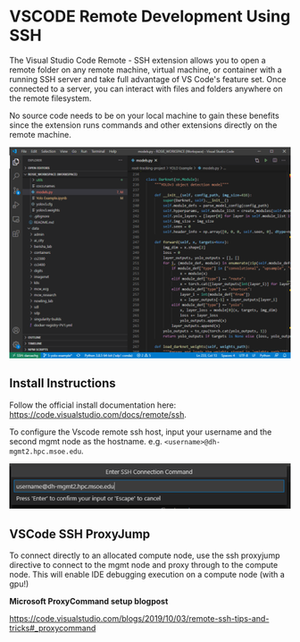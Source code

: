 # VSCODE Remote Development Using SSH <!-- {docsify-ignore-all} -->

The Visual Studio Code Remote - SSH extension allows you to open a remote folder on any remote machine, virtual machine, or container with a running SSH server and take full advantage of VS Code's feature set. Once connected to a server, you can interact with files and folders anywhere on the remote filesystem.

No source code needs to be on your local machine to gain these benefits since the extension runs commands and other extensions directly on the remote machine.

![Vscode Example](../_images/vscode_example.PNG)

## Install Instructions

Follow the official install documentation here: https://code.visualstudio.com/docs/remote/ssh.

To configure the Vscode remote ssh host, input your username and the second mgmt node as the hostname. e.g. `<username>@dh-mgmt2.hpc.msoe.edu`.

![Vscode SSH Config](../_images/vscode_ssh_connect.png)

## VSCode SSH ProxyJump

To connect directly to an allocated compute node, use the ssh proxyjump directive to connect to the mgmt node and proxy through to the compute node. This will enable IDE debugging execution on a compute node (with a gpu!)

**Microsoft ProxyCommand setup blogpost**

https://code.visualstudio.com/blogs/2019/10/03/remote-ssh-tips-and-tricks#_proxycommand